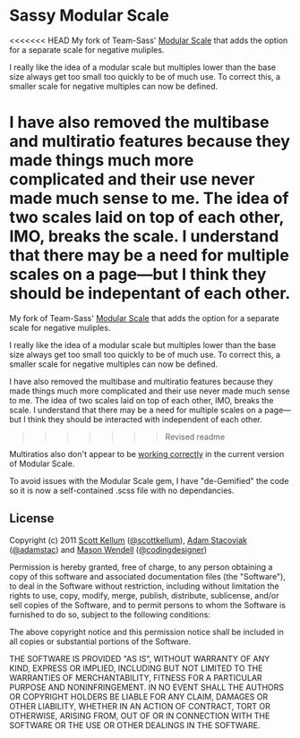 # Sassy Modular Scale
<<<<<<< HEAD
My fork of Team-Sass' [Modular Scale](https://github.com/Team-Sass/modular-scale) that adds the option for a separate scale for negative muliples. 

I really like the idea of a modular scale but multiples lower than the base size always get too small too quickly to be of much use. To correct this, a smaller scale for negative multiples can now be defined. 

I have also removed the multibase and multiratio features because they made things much more complicated and their use never made much sense to me. The idea of two scales laid on top of each other, IMO, breaks the scale. I understand that there may be a need for multiple scales on a page—but I think they should be indepentant of each other. 
=======
My fork of Team-Sass' [Modular Scale](https://github.com/Team-Sass/modular-scale) that adds the option for a separate scale for negative muliples.

I really like the idea of a modular scale but multiples lower than the base size always get too small too quickly to be of much use. To correct this, a smaller scale for negative multiples can now be defined.

I have also removed the multibase and multiratio features because they made things much more complicated and their use never made much sense to me. The idea of two scales laid on top of each other, IMO, breaks the scale. I understand that there may be a need for multiple scales on a page—but I think they should be interacted with independent of each other.
>>>>>>> Revised readme

Multiratios also don't appear to be [working correctly](https://github.com/Team-Sass/modular-scale/issues/33) in the current version of Modular Scale.

To avoid issues with the Modular Scale gem, I have "de-Gemified" the code so it is now a self-contained .scss file with no dependancies.

## License
Copyright (c) 2011 [Scott Kellum](http://www.scottkellum.com/) ([@scottkellum](http://twitter.com/scottkellum)), [Adam Stacoviak](http://adamstacoviak.com/) ([@adamstac](http://twitter.com/adamstac)) and [Mason Wendell](http://thecodingdesigner.com/) ([@codingdesigner](http://twitter.com/codingdesigner))

Permission is hereby granted, free of charge, to any person obtaining a copy of this software and associated documentation files (the "Software"), to deal in the Software without restriction, including without limitation the rights to use, copy, modify, merge, publish, distribute, sublicense, and/or sell copies of the Software, and to permit persons to whom the Software is furnished to do so, subject to the following conditions:

The above copyright notice and this permission notice shall be included in all copies or substantial portions of the Software.

THE SOFTWARE IS PROVIDED "AS IS", WITHOUT WARRANTY OF ANY KIND, EXPRESS OR IMPLIED, INCLUDING BUT NOT LIMITED TO THE WARRANTIES OF MERCHANTABILITY, FITNESS FOR A PARTICULAR PURPOSE AND NONINFRINGEMENT. IN NO EVENT SHALL THE AUTHORS OR COPYRIGHT HOLDERS BE LIABLE FOR ANY CLAIM, DAMAGES OR OTHER LIABILITY, WHETHER IN AN ACTION OF CONTRACT, TORT OR OTHERWISE, ARISING FROM, OUT OF OR IN CONNECTION WITH THE SOFTWARE OR THE USE OR OTHER DEALINGS IN THE SOFTWARE.
